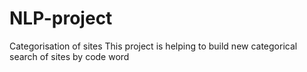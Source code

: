 # NLP-project
Categorisation of sites
This project is helping to build new categorical search of sites by code word
